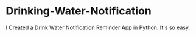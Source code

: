 # Drinking-Water-Notification
I Created a Drink Water Notification Reminder App in Python.
It's so easy.
